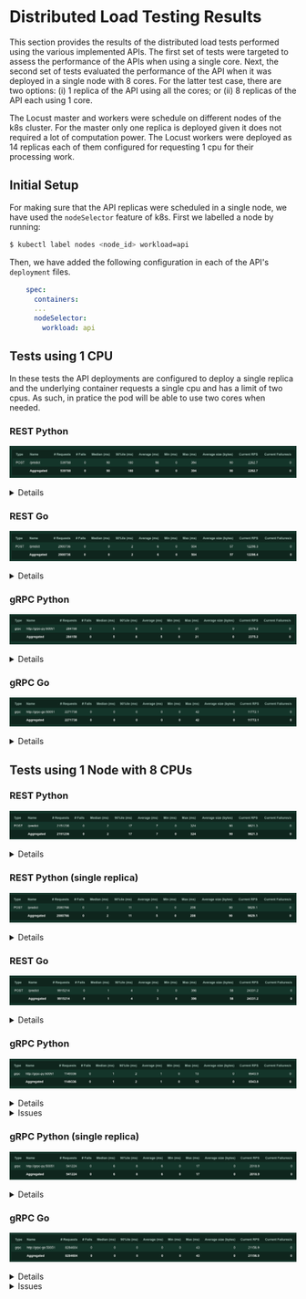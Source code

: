 # Distributed Load Testing Results

This section provides the results of the distributed load tests performed using the various implemented APIs. The first set of tests were targeted to assess the performance of the APIs when using a single core. Next, the second set of tests evaluated the performance of the API when it was deployed in a single node with 8 cores. For the latter test case, there are two options: (i) 1 replica of the API using all the cores; or (ii) 8 replicas of the API each using 1 core.

The Locust master and workers were schedule on different nodes of the k8s cluster. For the master only one replica is deployed given it does not required a lot of computation power. The Locust workers were deployed as 14 replicas each of them configured for requesting 1 cpu for their processing work.


## Initial Setup

For making sure that the API replicas were scheduled in a single node, we have used the `nodeSelector` feature of k8s. First we labelled a node by running:

```bash
$ kubectl label nodes <node_id> workload=api
```

Then, we have added the following configuration in each of the API's `deployment` files.

```yaml
    spec:
      containers:
      ...
      nodeSelector:
        workload: api
```

## Tests using 1 CPU

In these tests the API deployments are configured to deploy a single replica and the underlying container requests a single cpu and has a limit of two cpus. As such, in pratice the pod will be able to use two cores when needed.

### REST Python

![](../resources/results/rest-py-1-cpu/statistics.png)

<details>
  <summary>Details</summary>

![](../resources/results/rest-py-1-cpu/rps.png)
![](../resources/results/rest-py-1-cpu/response_times.png)
![](../resources/results/rest-py-1-cpu/users.png)
</details>

### REST Go

![](../resources/results/rest-go-1-cpu/statistics.png)

<details>
  <summary>Details</summary>

![](../resources/results/rest-go-1-cpu/rps.png)
![](../resources/results/rest-go-1-cpu/response_time.png)
![](../resources/results/rest-go-1-cpu/users.png)
</details>

### gRPC Python

![](../resources/results/grpc-py-1-cpu/statistics.png)

<details>
  <summary>Details</summary>

![](../resources/results/grpc-py-1-cpu/rps.png)
![](../resources/results/grpc-py-1-cpu/response_time.png)
![](../resources/results/grpc-py-1-cpu/users.png)
</details>


### gRPC Go

![](../resources/results/grpc-go-1-cpu/statistics.png)

<details>
  <summary>Details</summary>

![](../resources/results/grpc-go-1-cpu/rps.png)
![](../resources/results/grpc-go-1-cpu/response_time.png)
![](../resources/results/grpc-go-1-cpu/users.png)
</details>


## Tests using 1 Node with 8 CPUs

### REST Python

![](../resources/results/rest-py-8-cpu/statistics.png)

<details>
  <summary>Details</summary>

![](../resources/results/rest-py-8-cpu/rps.png)
![](../resources/results/rest-py-8-cpu/response_time.png)
![](../resources/results/rest-py-8-cpu/users.png)
</details>


### REST Python (single replica)

![](../resources/results/rest-py-8-cpu-1-replica/statistics.png)

<details>
  <summary>Details</summary>

![](../resources/results/rest-py-8-cpu-1-replica/rps.png)
![](../resources/results/rest-py-8-cpu-1-replica/response_time.png)
![](../resources/results/rest-py-8-cpu-1-replica/users.png)
</details>

### REST Go

![](../resources/results/rest-go-8-cpu/statistics.png)

<details>
  <summary>Details</summary>

![](../resources/results/rest-go-8-cpu/rps.png)
![](../resources/results/rest-go-8-cpu/response_time.png)
![](../resources/results/rest-go-8-cpu/users.png)
</details>

### gRPC Python

![](../resources/results/grpc-py-8-cpu/statistics.png)

<details>
  <summary>Details</summary>

![](../resources/results/grpc-py-8-cpu/rps.png)
![](../resources/results/grpc-py-8-cpu/response_time.png)
![](../resources/results/grpc-py-8-cpu/users.png)
</details>

<details>
  <summary>Issues</summary>

![](../resources/results/grpc-py-8-cpu/pods_sleeping_1.png)
</details>

### gRPC Python (single replica)

![](../resources/results/grpc-py-8-cpu-1-replica/statistics.png)

<details>
  <summary>Details</summary>

![](../resources/results/grpc-py-8-cpu-1-replica/rps.png)
![](../resources/results/grpc-py-8-cpu-1-replica/response_time.png)
![](../resources/results/grpc-py-8-cpu-1-replica/users.png)
</details>

### gRPC Go

![](../resources/results/grpc-go-8-cpu/statistics.png)

<details>
  <summary>Details</summary>

![](../resources/results/grpc-go-8-cpu/rps.png)
![](../resources/results/grpc-go-8-cpu/response_time.png)
![](../resources/results/grpc-go-8-cpu/users.png)
</details>

<details>
  <summary>Issues</summary>

![](../resources/results/grpc-go-8-cpu/pod_sleeping_1.png)
</details>